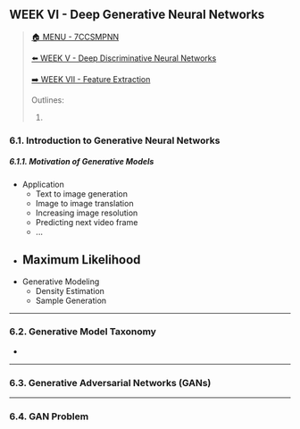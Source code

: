 ## WEEK VI - Deep Generative Neural Networks

>[🏠 MENU - 7CCSMPNN](year3/7ccsmpnn.md)
>
>[⬅️ WEEK V - Deep Discriminative Neural Networks](year3/7ccsmpnn/w5.md)
>
>[➡️ WEEK VII - Feature Extraction](year3/7ccsmpnn/w7.md)
>
>Outlines:
>
>1. 

### 6.1. Introduction to Generative Neural Networks

##### 6.1.1. Motivation of Generative Models

- Application
  - Text to image generation
  - Image to image translation
  - Increasing image resolution
  - Predicting next video frame
  - ...
- Maximum Likelihood
  - 
- Generative Modeling
  - Density Estimation
  - Sample Generation

---

### 6.2. Generative Model Taxonomy

- 



---

### 6.3. Generative Adversarial Networks (GANs)



---

### 6.4. GAN Problem